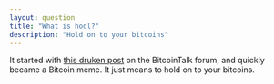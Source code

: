 ```yaml
---
layout: question
title: "What is hodl?"
description: "Hold on to your bitcoins"
---
```

It started with [this druken post](https://bitcointalk.org/index.php?topic=375643.0) on the BitcoinTalk forum, and quickly became a Bitcoin meme. It just means to hold on to your bitcoins.
